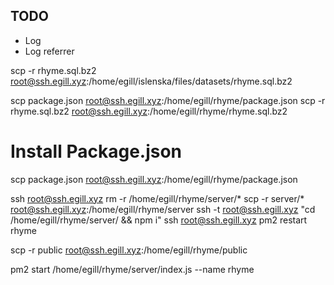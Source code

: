 ## TODO

- Log
- Log referrer




scp -r rhyme.sql.bz2 root@ssh.egill.xyz:/home/egill/islenska/files/datasets/rhyme.sql.bz2

scp package.json root@ssh.egill.xyz:/home/egill/rhyme/package.json
scp -r rhyme.sql.bz2 root@ssh.egill.xyz:/home/egill/rhyme/rhyme.sql.bz2

# Install Package.json
scp package.json root@ssh.egill.xyz:/home/egill/rhyme/package.json

ssh root@ssh.egill.xyz rm -r /home/egill/rhyme/server/*
scp -r server/* root@ssh.egill.xyz:/home/egill/rhyme/server
ssh -t root@ssh.egill.xyz "cd /home/egill/rhyme/server/ && npm i"
ssh root@ssh.egill.xyz pm2 restart rhyme



scp -r public root@ssh.egill.xyz:/home/egill/rhyme/public 

pm2 start /home/egill/rhyme/server/index.js --name rhyme